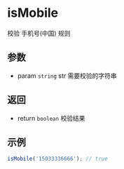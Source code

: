 # isMobile

校验 手机号(中国) 规则

## 参数

- param `string` str 需要校验的字符串

## 返回

- return `boolean` 校验结果

## 示例

```js
isMobile('15033336666'); // true
```
